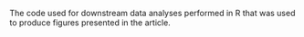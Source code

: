 The code used for downstream data analyses performed in R that was used to produce figures presented in the article.
